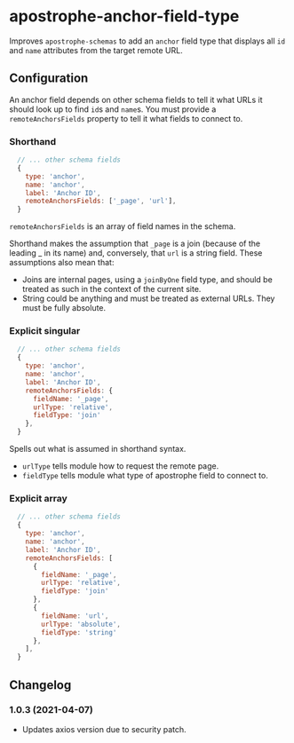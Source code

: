 # apostrophe-anchor-field-type

Improves `apostrophe-schemas` to add an `anchor` field type that displays all `id` and `name` attributes from the target remote URL.

## Configuration
An anchor field depends on other schema fields to tell it what URLs it should look up to find `id`s and `name`s. You must provide a `remoteAnchorsFields` property to tell it what fields to connect to.
### Shorthand
```javascript
  // ... other schema fields
  {
    type: 'anchor',
    name: 'anchor',
    label: 'Anchor ID',
    remoteAnchorsFields: ['_page', 'url'],
  }
```
`remoteAnchorsFields` is an array of field names in the schema.

Shorthand makes the assumption that `_page` is a join (because of the leading _ in its name) and, conversely, that `url` is a string field. These assumptions also mean that:
- Joins are internal pages, using a `joinByOne` field type, and should be treated as such in the context of the current site.
- String could be anything and must be treated as external URLs. They must be fully absolute.

### Explicit singular
```javascript
  // ... other schema fields
  {
    type: 'anchor',
    name: 'anchor',
    label: 'Anchor ID',
    remoteAnchorsFields: {
      fieldName: '_page',
      urlType: 'relative',
      fieldType: 'join'
    },
  }
```
Spells out what is assumed in shorthand syntax.
- `urlType` tells module how to request the remote page.
- `fieldType` tells module what type of apostrophe field to connect to.

### Explicit array
```javascript
  // ... other schema fields
  {
    type: 'anchor',
    name: 'anchor',
    label: 'Anchor ID',
    remoteAnchorsFields: [
      {
        fieldName: '_page',
        urlType: 'relative',
        fieldType: 'join'
      },
      {
        fieldName: 'url',
        urlType: 'absolute',
        fieldType: 'string'
      },
    ],
  }
```

## Changelog

### 1.0.3 (2021-04-07)

- Updates axios version due to security patch.